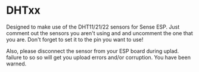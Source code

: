 # DHTxx
Designed to make use of the DHT11/21/22 sensors for Sense ESP.  Just comment out the sensors you aren't using and and uncomment the one that you are.  Don't forget to set it to the pin you want to use!

Also, please disconnect the sensor from your ESP board during uplad.  failure to so so will get you upload errors and/or corruption.  You have been warned.
